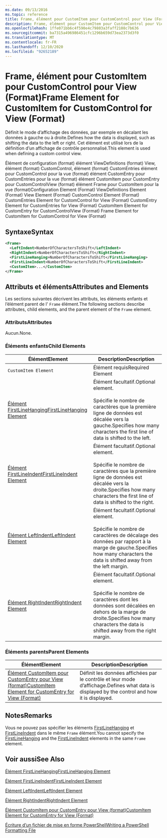 ```yaml
---
ms.date: 09/13/2016
ms.topic: reference
title: Frame, élément pour CustomItem pour CustomControl pour View (Format)
description: Frame, élément pour CustomItem pour CustomControl pour View (Format)
ms.openlocfilehash: 1ffe071bb6c4f590e4c79803a3faff2108c7b636
ms.sourcegitcommit: ba7315a496986451cfc1296b659d73ea2373d3f0
ms.translationtype: MT
ms.contentlocale: fr-FR
ms.lasthandoff: 12/10/2020
ms.locfileid: "92652189"
---
```

# <a name="frame-element-for-customitem-for-customcontrol-for-view-format"></a><span data-ttu-id="09969-103">Frame, élément pour CustomItem pour CustomControl pour View (Format)</span><span class="sxs-lookup"><span data-stu-id="09969-103">Frame Element for CustomItem for CustomControl for View (Format)</span></span>

<span data-ttu-id="09969-104">Définit le mode d’affichage des données, par exemple en décalant les données à gauche ou à droite.</span><span class="sxs-lookup"><span data-stu-id="09969-104">Defines how the data is displayed, such as shifting the data to the left or right.</span></span> <span data-ttu-id="09969-105">Cet élément est utilisé lors de la définition d’un affichage de contrôle personnalisé.</span><span class="sxs-lookup"><span data-stu-id="09969-105">This element is used when defining a custom control view.</span></span>

<span data-ttu-id="09969-106">Élément de configuration (format) élément ViewDefinitions (format) View, élément (format) CustomControl, élément (format) CustomEntries élément pour CustomControl pour la vue (format) élément CustomEntry pour CustomEntries pour la vue (format) élément CustomItem pour CustomEntry pour CustomControlView (format) élément Frame pour CustomItem pour la vue (format)</span><span class="sxs-lookup"><span data-stu-id="09969-106">Configuration Element (Format) ViewDefinitions Element (Format) View Element (Format) CustomControl Element (Format) CustomEntries Element for CustomControl for View (Format) CustomEntry Element for CustomEntries for View (Format) CustomItem Element for CustomEntry for CustomControlView (Format) Frame Element for CustomItem for CustomControl for View (Format)</span></span>

## <a name="syntax"></a><span data-ttu-id="09969-107">Syntaxe</span><span class="sxs-lookup"><span data-stu-id="09969-107">Syntax</span></span>

```xml
<Frame>
  <LeftIndent>NumberOfCharactersToShift</LeftIndent>
  <RightIndent>NumberOfCharactersToShift</RightIndent>
  <FirstLineHanging>NumberOfCharactersToShift</FirstLineHanging>
  <FirstLineIndent>NumberOfCharactersToShift</FirstLineIndent>
  <CustomItem>...</CustomItem>
</Frame>
```

## <a name="attributes-and-elements"></a><span data-ttu-id="09969-108">Attributs et éléments</span><span class="sxs-lookup"><span data-stu-id="09969-108">Attributes and Elements</span></span>

<span data-ttu-id="09969-109">Les sections suivantes décrivent les attributs, les éléments enfants et l’élément parent de l' `Frame` élément.</span><span class="sxs-lookup"><span data-stu-id="09969-109">The following sections describe attributes, child elements, and the parent element of the `Frame` element.</span></span>

### <a name="attributes"></a><span data-ttu-id="09969-110">Attributs</span><span class="sxs-lookup"><span data-stu-id="09969-110">Attributes</span></span>

<span data-ttu-id="09969-111">Aucun.</span><span class="sxs-lookup"><span data-stu-id="09969-111">None.</span></span>

### <a name="child-elements"></a><span data-ttu-id="09969-112">Éléments enfants</span><span class="sxs-lookup"><span data-stu-id="09969-112">Child Elements</span></span>

|<span data-ttu-id="09969-113">Élément</span><span class="sxs-lookup"><span data-stu-id="09969-113">Element</span></span>|<span data-ttu-id="09969-114">Description</span><span class="sxs-lookup"><span data-stu-id="09969-114">Description</span></span>|
|-------------|-----------------|
|`CustomItem Element`|<span data-ttu-id="09969-115">Élément requis</span><span class="sxs-lookup"><span data-stu-id="09969-115">Required Element</span></span>|
|[<span data-ttu-id="09969-116">Élément FirstLineHanging</span><span class="sxs-lookup"><span data-stu-id="09969-116">FirstLineHanging Element</span></span>](./firstlinehanging-element-for-frame-for-customcontrol-for-view-format.md)|<span data-ttu-id="09969-117">Élément facultatif.</span><span class="sxs-lookup"><span data-stu-id="09969-117">Optional element.</span></span><br /><br /> <span data-ttu-id="09969-118">Spécifie le nombre de caractères que la première ligne de données est décalée vers la gauche.</span><span class="sxs-lookup"><span data-stu-id="09969-118">Specifies how many characters the first line of data is shifted to the left.</span></span>|
|[<span data-ttu-id="09969-119">Élément FirstLineIndent</span><span class="sxs-lookup"><span data-stu-id="09969-119">FirstLineIndent Element</span></span>](./firstlineindent-element-for-frame-for-customcontrol-for-view-format.md)|<span data-ttu-id="09969-120">Élément facultatif.</span><span class="sxs-lookup"><span data-stu-id="09969-120">Optional element.</span></span><br /><br /> <span data-ttu-id="09969-121">Spécifie le nombre de caractères que la première ligne de données est décalée vers la droite.</span><span class="sxs-lookup"><span data-stu-id="09969-121">Specifies how many characters the first line of data is shifted to the right.</span></span>|
|[<span data-ttu-id="09969-122">Élément LeftIndent</span><span class="sxs-lookup"><span data-stu-id="09969-122">LeftIndent Element</span></span>](./leftindent-element-for-frame-for-customcontrol-for-view-format.md)|<span data-ttu-id="09969-123">Élément facultatif.</span><span class="sxs-lookup"><span data-stu-id="09969-123">Optional element.</span></span><br /><br /> <span data-ttu-id="09969-124">Spécifie le nombre de caractères de décalage des données par rapport à la marge de gauche.</span><span class="sxs-lookup"><span data-stu-id="09969-124">Specifies how many characters the data is shifted away from the left margin.</span></span>|
|[<span data-ttu-id="09969-125">Élément RightIndent</span><span class="sxs-lookup"><span data-stu-id="09969-125">RightIndent Element</span></span>](./rightindent-element-for-frame-for-customcontrol-for-view-format.md)|<span data-ttu-id="09969-126">Élément facultatif.</span><span class="sxs-lookup"><span data-stu-id="09969-126">Optional element.</span></span><br /><br /> <span data-ttu-id="09969-127">Spécifie le nombre de caractères dont les données sont décalées en dehors de la marge de droite.</span><span class="sxs-lookup"><span data-stu-id="09969-127">Specifies how many characters the data is shifted away from the right margin.</span></span>|

### <a name="parent-elements"></a><span data-ttu-id="09969-128">Éléments parents</span><span class="sxs-lookup"><span data-stu-id="09969-128">Parent Elements</span></span>

|<span data-ttu-id="09969-129">Élément</span><span class="sxs-lookup"><span data-stu-id="09969-129">Element</span></span>|<span data-ttu-id="09969-130">Description</span><span class="sxs-lookup"><span data-stu-id="09969-130">Description</span></span>|
|-------------|-----------------|
|[<span data-ttu-id="09969-131">Élément CustomItem pour CustomEntry pour View (format)</span><span class="sxs-lookup"><span data-stu-id="09969-131">CustomItem Element for CustomEntry for View (Format)</span></span>](./customitem-element-for-customentry-for-customcontrol-for-view-format.md)|<span data-ttu-id="09969-132">Définit les données affichées par le contrôle et leur mode d’affichage.</span><span class="sxs-lookup"><span data-stu-id="09969-132">Defines what data is displayed by the control and how it is displayed.</span></span>|

## <a name="remarks"></a><span data-ttu-id="09969-133">Notes</span><span class="sxs-lookup"><span data-stu-id="09969-133">Remarks</span></span>

<span data-ttu-id="09969-134">Vous ne pouvez pas spécifier les éléments [FirstLineHanging](./firstlinehanging-element-for-frame-for-customcontrol-for-view-format.md) et [FirstLineIndent](./firstlineindent-element-for-frame-for-customcontrol-for-view-format.md) dans le même `Frame` élément.</span><span class="sxs-lookup"><span data-stu-id="09969-134">You cannot specify the [FirstLineHanging](./firstlinehanging-element-for-frame-for-customcontrol-for-view-format.md) and the [FirstLineIndent](./firstlineindent-element-for-frame-for-customcontrol-for-view-format.md) elements in the same `Frame` element.</span></span>

## <a name="see-also"></a><span data-ttu-id="09969-135">Voir aussi</span><span class="sxs-lookup"><span data-stu-id="09969-135">See Also</span></span>

[<span data-ttu-id="09969-136">Élément FirstLineHanging</span><span class="sxs-lookup"><span data-stu-id="09969-136">FirstLineHanging Element</span></span>](./firstlinehanging-element-for-frame-for-customcontrol-for-view-format.md)

[<span data-ttu-id="09969-137">Élément FirstLineIndent</span><span class="sxs-lookup"><span data-stu-id="09969-137">FirstLineIndent Element</span></span>](./firstlineindent-element-for-frame-for-customcontrol-for-view-format.md)

[<span data-ttu-id="09969-138">Élément LeftIndent</span><span class="sxs-lookup"><span data-stu-id="09969-138">LeftIndent Element</span></span>](./leftindent-element-for-frame-for-customcontrol-for-view-format.md)

[<span data-ttu-id="09969-139">Élément RightIndent</span><span class="sxs-lookup"><span data-stu-id="09969-139">RightIndent Element</span></span>](./rightindent-element-for-frame-for-customcontrol-for-view-format.md)

[<span data-ttu-id="09969-140">Élément CustomItem pour CustomEntry pour View (format)</span><span class="sxs-lookup"><span data-stu-id="09969-140">CustomItem Element for CustomEntry for View (Format)</span></span>](./customitem-element-for-customentry-for-customcontrol-for-view-format.md)

[<span data-ttu-id="09969-141">Écriture d’un fichier de mise en forme PowerShell</span><span class="sxs-lookup"><span data-stu-id="09969-141">Writing a PowerShell Formatting File</span></span>](./writing-a-powershell-formatting-file.md)

